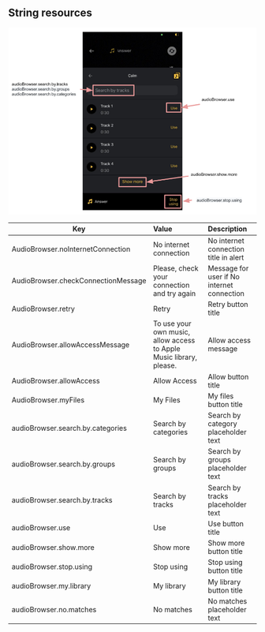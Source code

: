 ## String resources

![img](screenshots/AudioBrowserLocalizations.png)

| Key        |      Value      |   Description |
| ------------- | :----------- | :------------- |
| AudioBrowser.noInternetConnection | No internet connection | No internet connection title in alert
| AudioBrowser.checkConnectionMessage | Please, check your connection and try again | Message for user if No internet connection
| AudioBrowser.retry | Retry | Retry button title
| AudioBrowser.allowAccessMessage | To use your own music, allow access to Apple Music library, please. | Allow access message
| AudioBrowser.allowAccess | Allow Access | Allow button title
| AudioBrowser.myFiles | My Files | My files button title
| audioBrowser.search.by.categories | Search by categories | Search by category placeholder text
| audioBrowser.search.by.groups | Search by groups | Search by groups placeholder text
| audioBrowser.search.by.tracks | Search by tracks | Search by tracks placeholder text
| audioBrowser.use | Use | Use button title
| audioBrowser.show.more | Show more | Show more button title
| audioBrowser.stop.using | Stop using | Stop using button title
| audioBrowser.my.library | My library | My library button title
| audioBrowser.no.matches | No matches | No matches placeholder text
